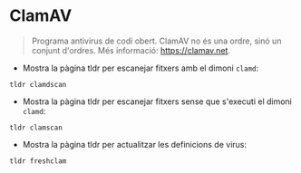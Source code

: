 # ClamAV

> Programa antivirus de codi obert.
> ClamAV no és una ordre, sinó un conjunt d'ordres.
> Més informació: <https://clamav.net>.

- Mostra la pàgina tldr per escanejar fitxers amb el dimoni `clamd`:

`tldr clamdscan`

- Mostra la pàgina tldr per escanejar fitxers sense que s'executi el dimoni `clamd`:

`tldr clamscan`

- Mostra la pàgina tldr per actualitzar les definicions de virus:

`tldr freshclam`
